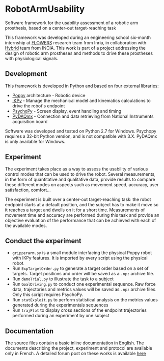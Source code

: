 # RobotArmUsability #

Software framework for the usability assessment of a robotic arm prosthesis, based on a center-out target-reaching task

This framework was developed during an engineering school six-month internship at [FLOWERS](https://flowers.inria.fr) research team from Inria, in collaboration with [Hybrid](https://www.incia.u-bordeaux1.fr/) team from INCIA. This work is part of a project addressing the design of robotic arm prostheses and methods to drive these prostheses with physiological signals.

## Development ##

This framework is developed in Python and based on four external libraries:
* [Poppy](https://poppy-project.org) architecture - Robotic device
* [IKPy](https://github.com/Phylliade/ikpy) - Manage the mechanical model and kinematics calculations to drive the robot's endpoint
* [PsychoPy](http://www.psychopy.org/) - Screen display, event handling and timing
* [PyDAQmx](https://pythonhosted.org/PyDAQmx/) - Connection and data retrieving from National Instruments acquisition board

Software was developed and tested on Python 2.7 for Windows. Psychopy requires a 32-bit Python version, and is not compatible with 3.X. PyDAQmx is only available for Windows.

## Experiment ##

The experiment takes place as a way to assess the usability of various control modes that can be used to drive the robot. Several measurements, in the form of quantitative and qualitative data, provide results to compare these different modes on aspects such as movement speed, accuracy, user satisfaction, comfort…

The experiment is built over a center-out target-reaching task: the robot endpoint starts at a default position, and the subject has to make it move so it reaches a target and dwells on it for a short time. Measurements of movement time and accuracy are performed during this task and provide an objective evaluation of the performance that can be achieved with each of the available modes.

## Conduct the experiment ##

* `gripperarm.py` is a small module interfacing the physical Poppy robot with IKPy features. It is imported by every script using the physical robot.
* Run `ExpTargetOrder.py` to generate a target order based on a set of targets. Target positions and order will be saved as a `.npz` archive file.
* Run `demoTrial.py` to illustrate the task to a subject
* Run `GoalDriving.py` to conduct one experimental sequence. Raw force data, trajectories and metrics values will be saved as `.npz` archive files. Only this script requires PsychoPy.
* Run `statExploit.py` to perform statistical analysis on the metrics values generated during the experimentals sequences
* Run `trajPlot` to display cross sections of the endpoint trajectories performed during an experiment by one subject

## Documentation ##

The source files contain a basic inline documentation in English. The documents describing the project, experiment and protocol are available only in French. A detailed forum post on these works is available [here](https://forum.poppy-project.org/t/real-time-control-of-a-poppy-right-arm-with-a-force-sensor-and-usability-assessment-of-several-control-modes/2633)
